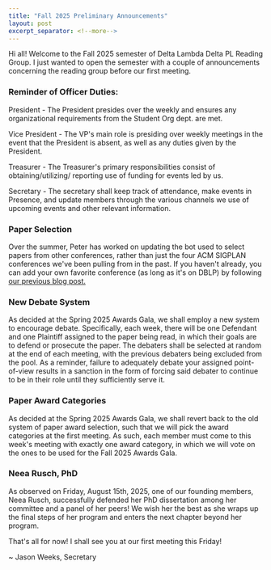 ```yaml
---
title: "Fall 2025 Preliminary Announcements"
layout: post
excerpt_separator: <!--more-->
---
```


Hi all! Welcome to the Fall 2025 semester of Delta Lambda Delta PL Reading Group. 
I just wanted to open the semester with a couple of announcements concerning the 
reading group before our first meeting.

<!--more-->

### Reminder of Officer Duties:

President - The President presides over the weekly and ensures any organizational 
requirements from the Student Org dept. are met.

Vice President - The VP's main role is presiding over weekly meetings in the event 
that the President is absent, as well as any duties given by the President.

Treasurer - The Treasurer's primary responsibilities consist of obtaining/utilizing/
reporting use of funding for events led by us.

Secretary - The secretary shall keep track of attendance, make events in Presence, 
and update members through the various channels we use of upcoming events and other 
relevant information.

### Paper Selection

Over the summer, Peter has worked on updating the bot used to select papers from other 
conferences, rather than just the four ACM SIGPLAN conferences we've been pulling from 
in the past. If you haven't already, you can add your own favorite conference (as long 
as it's on DBLP) by following [our previous blog post.](https://the-au-forml-lab.github.io/plgroup/2025/08/01/looking-for-conferences.html)

### New Debate System

As decided at the Spring 2025 Awards Gala, we shall employ a new system to encourage 
debate. Specifically, each week, there will be one Defendant and one Plaintiff assigned 
to the paper being read, in which their goals are to defend or prosecute the paper. The 
debaters shall be selected at random at the end of each meeting, with the previous 
debaters being excluded from the pool. As a reminder, failure to adequately debate 
your assigned point-of-view results in a sanction in the form of forcing said debater 
to continue to be in their role until they sufficiently serve it.

### Paper Award Categories

As decided at the Spring 2025 Awards Gala, we shall revert back to the old system of 
paper award selection, such that we will pick the award categories at the first meeting. 
As such, each member must come to this week's meeting with exactly one award category, 
in which we will vote on the ones to be used for the Fall 2025 Awards Gala.

### Neea Rusch, PhD

As observed on Friday, August 15th, 2025, one of our founding members, Neea Rusch, 
successfully defended her PhD dissertation among her committee and a panel of her peers! 
We wish her the best as she wraps up the final steps of her program and enters the next 
chapter beyond her program.

That's all for now! I shall see you at our first meeting this Friday!

~ Jason Weeks, Secretary
